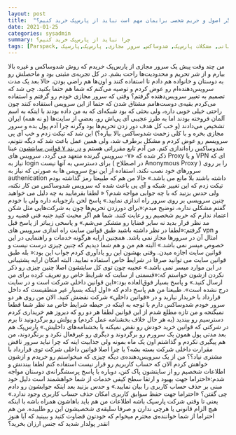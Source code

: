 ```yaml
---
layout: post
title:  "چرا اگر اصول و حریم شخصی برایمان مهم است نباید از پارس‌پک خرید کنیم؟"
date: 2021-01-25
categories: sysadmin
summary: چرا نباید از پارس‌پک خرید کنیم؟
tags: [Parspack, مشکل با پشتیبانی, مشکلات پارس‌پک, شدوساکس, سرور مجازی, پارس‌پک,پارسپک]
---
```


من چند وقت پیش یک سرور مجازی از پارس‌پک خریدم که روش شدوساکس و غیره بالا بیارم و از شر تحریم و محدودیت‌ها راحت بشم. در کل تجربه‌ی مثبتی بود و ماحصلش رو به دوستان و خانواده هم دادم تا استفاده کنند و اون‌ها هم راضی بودن.
حالا بعد یک مدت سرویس‌دهنده‌ام رو عوض کردم و توصیه می‌کنم که شما هم حتما بکنید.
چی شد که تصمیم به تغییر سرویس‌دهنده گرفتم؟ وقتی که سرور مجازی خودم رو گرفتم و استفاده می‌کردم بقیه‌ی دوست‌هامم مشتاق شدن که حتما از این سرویس استفاده کنند چون راحتی خیلی خوبی داره، ولی بحثی که بود شبکه‌ای که به من داده بودند با اینکه به اسم آلمان فروخته بودند اما به طرز عجیبی آی پی‌اش رو، بعضی از سایت‌ها (و نه همه) ایران تشخیص می‌دادند (و خب کل هدف دور زدن تحریم‌ها بود وگرنه چرا آدم پول بده و سرور مجازی بخره و با کلی زحمت شدوساکس بالا بیاره؟)
این شد که تیکت زدم و خب آی پی سرویسم رو عوض کردم و مشکل برطرف شد، ولی همین عمل باعث شد که دیگه نتونم، شدوساکس راه‌اندازی کنم. من آدم تابع مقرراتی هستم و [در بند ۷ قوانین سایتشون](https://web.archive.org/web/20200809083434/https://parspack.com/%D9%82%D9%88%D8%A7%D9%86%DB%8C%D9%86-%D8%AE%D8%B1%DB%8C%D8%AF) عینا ذکر شده که «۷- سرویس گیرنده متعهد می گردد، سرویس های Proxy و یا VPN ای که نیاز به login برای دسترسی به آنها نیست ( در اصطلاح Anonymous Proxy ) را بر روی سرورهای خود نصب نکند. استفاده از این نوع سرویس ها به صورتی که نیاز به authenication داشته باشند بلا مانع می باشد.»
حالا من هم که طبیعتا رمز گذاشته بودم تیکت زدم که این تغییر شبکه و آی پی باعث شده که سرویس شدوساکس من کار نکنه، ولی حدس بزنید که با چه جوابی مواجه شدم؟
« لطفا بفرمایید به چه دلیل می خواهید چنین سرویسی بر روی سرور راه اندازی نمایید.» پاسخ لحن بازجویانه داره ولی با خودم گفتم مشکلی نداره، توضیح میدم:«برای دور‌زدن تحریم‌ها چون به شرکت‌هایی مثل شکن اعتماد ندارم که حریم شخصیم رو رعایت کنند. شما هم اگر محبت کنید جنبه فنی قضیه رو مد نظر قرار بدید نه سایر قضایا رو متشکر می‌شم.»
و پاسخی زیباتر از پاسخ قبل گرفتم:«لطفا در نظر داشته باشید طبق قوانین سایت راه اندازی سرویس های vpn و امثال آن در سرورها مجاز نمی باشد. همچنین ارایه هرگونه خدمات و راهنمایی در این خصوص میسر نمی باشد.» البته هم من و هم شما دیدیم که چنین چیزی درست نیست و قوانین سایت اجازه میدن. وقتی بهشون این رو یادآوری کردم جواب این بود:« بله طبق قوانین سایت می توانید صرفا در شرایط خاص استفاده نمایید. البته امکان ارایه پشتیبانی در این موارد میسر نمی باشد.» عجیبه چون توی کل سایتشون اصلا چنین چیزی رو ذکر نکردن ازشون خواستم که:«قسمتی از سایت که شرایط خاص رو تعریف کرده برای من ارسال کنید.» و پاسخ بسیار فوق‌العاده بود:«این قوانین داخلی شرکت است و در سایت درج نشده است». طبیعتا من هم پاسخ دادم که «اول اینکه بسیار غیر منطقیست که داخل قرارداد با خریدار نیارید و در «قوانین داخلی» شرکت نقضش کنید.
الان من روی هر دو سرور خودم شدوساکس دارم با توجه به اینکه در حیطه شرایط خاص مد نظر شما قطعا نمیگنجه و من تازه مطلع شدم از این قوانین لطفا هر دو رو که دیروز هم خریداری کردم دسترسیم رو ببندید (به هر حال خلاف بخشنامه عمل کردم) و پولش رو برگردونید تا برم در شرکتی که قوانین خرید خودش رو نقض نمیکنه با بخشنامه‌های داخلیش.»
پارس‌پک هم بعد مدتی پول همون یک سرورم رو برگردوند و دیگری رو غیرفعال نکرد و برنگردوند، من هم پیگیری نکردم و گذاشتم اون یک ماه بمونه ولی جذابیت اینه که چرا نباید سرور ناقض مقرارت داخلی شرکت بسته بشه؟ یا چرا اصلا قوانین داخلی شرکت توی قرارداد با مشتری نیاد؟؟
من از یک سرویس‌دهنده‌ی دیگه چیزی که میخواستم رو خریدم و ازشون خواهش کردم الان که حساب کاربریم رو قرار نیست استفاده کنم لطفا ببندنش و اطلاعات شخصیم رو از سایتشون پاک کنن، دوباره با پاسخ پرسشگرانه‌ی دوستان مواجه شدم:«احتراما جهت بهبود و ارتقا سطح کیفی خدمات از شما خواهشمند است دلیل خود مبنی بر حذف حساب کاربری را بیان نمایید.» و حدس بزنید بعد اینکه جوابشون رو دادم چی گفتن؟ «احتراما جهت حفظ سوابق کاربری امکان حذف حساب کاربری وجود ندارد.» یعنی تا وقتی شرکت پارسپک باشه اطلاعات من هم باید باهاشون همراه باشه با اینکه هیچ الزام قانونی یا هرچی ندارن و صرفا سلیقه‌ی شخصیشون این رو طلبیده.
من هم احتراما از شما خواننده‌ی محترم میخوام که خودتون قضاوت کنید و ببینید که آیا هنوز انقدر پولدار شدید که جنس ارزان بخرید؟
